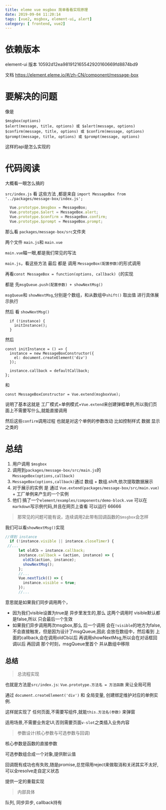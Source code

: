 ```yaml
---
title: eleme vue msgbox 简单看看实现原理
date: 2019-09-04 11:20:14
tags: [vue2, msgbox, element-ui, alert]
category: [ frontend, vue2]
---
```


# 依赖版本

element-ui 版本 10592d12ea981912165542920160669fd8874bd9

文档 https://element.eleme.io/#/zh-CN/component/message-box

# 要解决的问题

像是

```
$msgbox(options)
$alert(message, title, options) 或 $alert(message, options)
$confirm(message, title, options) 或 $confirm(message, options)
$prompt(message, title, options) 或 $prompt(message, options)
```

这样的api是怎么实现的

# 代码阅读

大概看一眼怎么搞的

`src/index.js` 看 这些方法 ,都是来自 `import MessageBox from '../packages/message-box/index.js';`

```js
  Vue.prototype.$msgbox = MessageBox;
  Vue.prototype.$alert = MessageBox.alert;
  Vue.prototype.$confirm = MessageBox.confirm;
  Vue.prototype.$prompt = MessageBox.prompt;
```

那么看 `packages/message-box/src`文件夹

两个文件 `main.js`和 `main.vue`

`main.vue`瞄一眼,都是我们常见的写法

`main.js`，看这些方法 最后 都是 调用 `MessageBox(配置参数)`的形式调用

再看`const MessageBox = function(options, callback) {`的实现

都是 先`msgQueue.push(配置参数) + showNextMsg()`

`msgQueue`和 `showNextMsg`,分别是个数组，和从数组中`shift()` 取出值 进行具体展示执行

然后 看 `showNextMsg()` 

```
  if (!instance) {
    initInstance();
  }
```

然后

```
const initInstance = () => {
  instance = new MessageBoxConstructor({
    el: document.createElement('div')
  });

  instance.callback = defaultCallback;
};
```

和

```
const MessageBoxConstructor = Vue.extend(msgboxVue);
```

说明了基本这就是 工厂模式+单例模式+`Vue.extend`来创建弹框单例,所以我们页面上不需要写什么,就能直接调用

然后这些`confirm`调用过程 也就是对这个单例的参数改动 比如控制样式 数据 显示之类的

# 总结

1. 用户调用 `$msgbox`
2. 调用到`packages/message-box/src/main.js`的 `MessageBox(options,callback)`
3. `MessageBox(options,callback)`通过 数组 + 数组.shift,依次提取数据展示
4. 对于展示的实例 是 通过 `Vue.extend(packages/message-box/src/main.vue)` + 工厂单例来产生的一个实例
5. 他们 搞了一个`element/examples/components/demo-block.vue` 可以在`markdown`写示例代码,并且在网页上查看 可以运行 66666

> 那常见的问题可能有说，连续调用2此带有回调函数的`$msgbox`会怎样


我们可以看`showNextMsg()`实现

```js
//得到 instance
  if (!instance.visible || instance.closeTimer) {
 //...
      let oldCb = instance.callback;
      instance.callback = (action, instance) => {
        oldCb(action, instance);
        showNextMsg();
      };
      //...
      Vue.nextTick(() => {
        instance.visible = true;
      });
      //...
```


意思就是如果我们同步调用两个，

 * 因为我们visible设置为true是 异步里发生的,那么 这两个调用时 visible默认都是false,所以 只会最后一个生效
 * 如果我们异步调用两次msgbox,那么 后一个调用 会在`!visible`的地方为false,不会直接触发，但是因为设计了msgQueue,因此 会放在数组中，然后看到 上面的callback,会在调用oldCb以后 再调用showNextMsg,所以会在对话框回调以后 再回调 那个时刻，msgQueue里首个 并从数组中移除

## 总结

> 总流程实现

也就是方法是`src/index.js`: `Vue.prototype.方法名 = 方法函数` 来让全局可用

通过 `document.createElement('div')` 和 全局变量, 创建绑定维护对应的单例实例.

这样就实现了 任何页面,不需要写组件,就能`this.方法名(参数)` 来弹窗

适用场景,不需要业务定UI,否则需要页面`v-slot`之类插入业务内容

> 参数设计(核心参数与可选参数与回调)

核心参数是函数的直接参数

可选参数组合成一个对象,提供默认值

回调既有成功也有失败,随是promise,总觉得用reject来做取消和关闭其实不太好, 可以全resolve走自定义状态

提供一定的重载实现

> 内部具体

队列, 同步异步, callback持有

